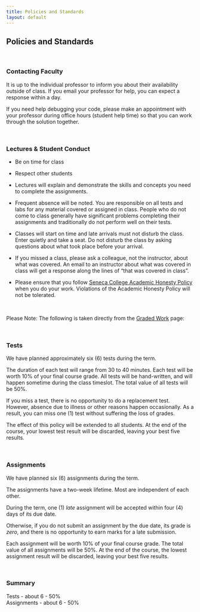 ```yaml
---
title: Policies and Standards
layout: default
---
```


## Policies and Standards

<br>

### Contacting Faculty

It is up to the individual professor to inform you about their availability outside of class. If you email your professor for help, you can expect a response within a day.

If you need help debugging your code, please make an appointment with your professor during office hours (student help time) so that you can work through the solution together.

<br>

### Lectures & Student Conduct

* Be on time for class

* Respect other students

* Lectures will explain and demonstrate the skills and concepts you need to complete the assignments.

* Frequent absence will be noted. You are responsible on all tests and labs for any material covered or assigned in class. People who do not come to class generally have significant problems completing their assignments and traditionally do not perform well on their tests.

* Classes will start on time and late arrivals must not disturb the class. Enter quietly and take a seat. Do not disturb the class by asking questions about what took place before your arrival.

* If you missed a class, please ask a colleague, not the instructor, about what was covered. An email to an instructor about what was covered in class will get a response along the lines of “that was covered in class”.

* Please ensure that you follow <a href="https://ict.senecacollege.ca/students/academic-honesty-policy">Seneca College Academic Honesty Policy</a> when you do your work. Violations of the Academic Honesty Policy will not be tolerated.

<br>

Please Note: The following is taken directly from the [Graded Work](graded-work) page:

<br>

### Tests

We have planned approximately six (6) tests during the term.

The duration of each test will range from 30 to 40 minutes. Each test will be worth 10% of your final course grade. All tests will be hand-written, and will happen sometime during the class timeslot. The total value of all tests will be 50%.

If you miss a test, there is no opportunity to do a replacement test. However, absence due to illness or other reasons happen occasionally. As a result, you can miss one (1) test without suffering the loss of grades.

The effect of this policy will be extended to all students. At the end of the course, your lowest test result will be discarded, leaving your best five results.

<br>

### Assignments

We have planned six (6) assignments during the term.

The assignments have a two-week lifetime. Most are independent of each other. 

During the term, one (1) *late* assignment will be accepted within four (4) days of its due date. 

Otherwise, if you do not submit an assignment by the due date, its grade is *zero*, and there is no opportunity to earn marks for a late submission.

Each assignment will be worth 10% of your final course grade. The total value of all assignments will be 50%. At the end of the course, the lowest assignment result will be discarded, leaving your best five results.

<br />

### Summary

Tests - about 6 - 50%  
Assignments - about 6 - 50%  

<br>
